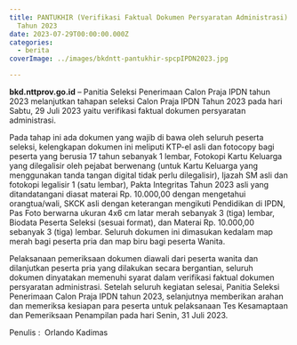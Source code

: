 ```yaml
---
title: PANTUKHIR (Verifikasi Faktual Dokumen Persyaratan Administrasi) SPCP IPDN
  Tahun 2023
date: 2023-07-29T00:00:00.000Z
categories:
  - berita
coverImage: ../images/bkdntt-pantukhir-spcpIPDN2023.jpg

---
```


**bkd.nttprov.go.id** – Panitia Seleksi Penerimaan Calon Praja IPDN tahun 2023 melanjutkan tahapan seleksi Calon Praja IPDN Tahun 2023 pada hari Sabtu, 29 Juli 2023 yaitu verifikasi faktual dokumen persyaratan administrasi.

Pada tahap ini ada dokumen yang wajib di bawa oleh seluruh peserta seleksi, kelengkapan dokumen ini meliputi KTP-el asli dan fotocopy bagi peserta yang berusia 17 tahun sebanyak 1 lembar, Fotokopi Kartu Keluarga yang dilegalisir oleh pejabat berwenang (untuk Kartu Keluarga yang menggunakan tanda tangan digital tidak perlu dilegalisir), Ijazah SM asli dan fotokopi legalisir 1 (satu lembar), Pakta Integritas Tahun 2023 asli yang ditandatangani diasat materai Rp. 10.000,00 dengan mengetahui orangtua/wali, SKCK asli dengan keterangan mengikuti Pendidikan di IPDN, Pas Foto berwarna ukuran 4x6 cm latar merah sebanyak 3 (tiga) lembar, Biodata Peserta Seleksi (sesuai format), dan Materai Rp. 10.000,00 sebanyak 3 (tiga) lembar. Seluruh dokumen ini dimasukan kedalam map merah bagi peserta pria dan map biru bagi peserta Wanita.

Pelaksanaan pemeriksaan dokumen diawali dari peserta wanita dan dilanjutkan peserta pria yang dilakukan secara bergantian, seluruh dokumen dinyatakan memenuhi syarat dalam verifikasi faktual dokumen persyaratan administrasi. Setelah seluruh kegiatan selesai, Panitia Seleksi Penerimaan Calon Praja IPDN tahun 2023, selanjutnya memberikan arahan dan memeriksa kesiapan para peserta untuk pelaksanaan Tes Kesamaptaan dan Pemeriksaan Penampilan pada hari Senin, 31 Juli 2023.

Penulis :  Orlando Kadimas
